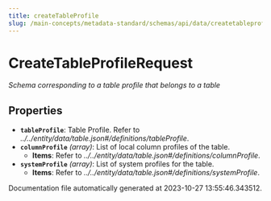 ```yaml
---
title: createTableProfile
slug: /main-concepts/metadata-standard/schemas/api/data/createtableprofile
---
```


# CreateTableProfileRequest

*Schema corresponding to a table profile that belongs to a table*

## Properties

- **`tableProfile`**: Table Profile. Refer to *../../entity/data/table.json#/definitions/tableProfile*.
- **`columnProfile`** *(array)*: List of local column profiles of the table.
  - **Items**: Refer to *../../entity/data/table.json#/definitions/columnProfile*.
- **`systemProfile`** *(array)*: List of system profiles for the table.
  - **Items**: Refer to *../../entity/data/table.json#/definitions/systemProfile*.


Documentation file automatically generated at 2023-10-27 13:55:46.343512.
